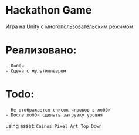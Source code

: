 # Hackathon Game

Игра на Unity с многопользовательским режимом

# Реализовано:
    - Лобби
    - Сцена с мультиплеером

# Todo:
    - Не отображается список игроков в лобби
    - После лобби сделать загрузку уровня

using asset: `Cainos Pixel Art Top Down`